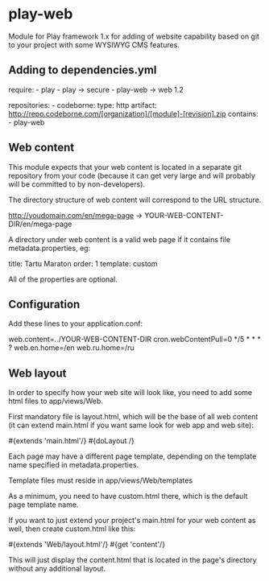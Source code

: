 play-web
========

Module for Play framework 1.x for adding of website capability based on git to your project with some WYSIWYG CMS features.

Adding to dependencies.yml
--------------------------

  require:
    - play
    - play -> secure
    - play-web -> web 1.2

  repositories:
    - codeborne:
      type: http
      artifact: http://repo.codeborne.com/[organization]/[module]-[revision].zip
      contains:
        - play-web

Web content
-----------

This module expects that your web content is located in a separate git repository from your code (because it can get very
large and will probably will be committed to by non-developers).

The directory structure of web content will correspond to the URL structure.

  http://youdomain.com/en/mega-page  -> YOUR-WEB-CONTENT-DIR/en/mega-page

A directory under web content is a valid web page if it contains file metadata.properties, eg:

  title: Tartu Maraton
  order: 1
  template: custom

All of the properties are optional.

Configuration
--------------

Add these lines to your application.conf:

  web.content=../YOUR-WEB-CONTENT-DIR
  cron.webContentPull=0 */5 * * * ?
  web.en.home=/en
  web.ru.home=/ru

Web layout
----------

In order to specify how your web site will look like, you need to add some html files to app/views/Web.

First mandatory file is layout.html, which will be the base of all web content (it can extend main.html if you want
same look for web app and web site):

  #{extends 'main.html'/}
  #{doLayout /}

Each page may have a different page template, depending on the template name specified in metadata.properties.

Template files must reside in app/views/Web/templates

As a minimum, you need to have custom.html there, which is the default page template name.

If you want to just extend your project's main.html for your web content as well, then create custom.html like this:

  #{extends 'Web/layout.html'/}
  #{get 'content'/}

This will just display the content.html that is located in the page's directory without any additional layout.
